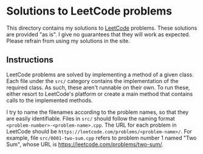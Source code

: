 # Solutions to LeetCode problems

This directory contains my solutions to [LeetCode][leetcode] problems. These
solutions are provided "as is". I give no guarantees that they will work as
expected. Please refrain from using my solutions in the site.

[leetcode]: http://leetcode.com/

## Instructions

LeetCode problems are solved by implementing a method of a given class. Each
file under the `src/` category contains the implementation of the required
class. As such, these aren't runnable on their own. To run these, either resort
to LeetCode's platform or create a main method that contains calls to the
implemented methods.

I try to name the filenames according to the problem names, so that they are
easily identifiable. Files in `src/` should follow the naming format
`<problem-number>-<problem-name>.cpp`. The URL for each problem in LeetCode
should be `https://leetcode.com/problems/<problem-name>/`. For example, file
`src/0001-two-sum.cpp` refers to problem number 1 named "Two Sum", whose URL is
https://leetcode.com/problems/two-sum/.
